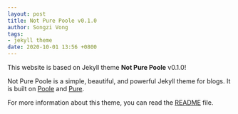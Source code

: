 ```yaml
---
layout: post
title: Not Pure Poole v0.1.0
author: Songzi Vong
tags:
- jekyll theme
date: 2020-10-01 13:56 +0800
---
```


This website is based on Jekyll theme **Not Pure Poole** v0.1.0!

Not Pure Poole is a simple, beautiful, and powerful Jekyll theme for blogs. It is built on [Poole](https://github.com/poole/poole) and [Pure](https://purecss.io/).

For more information about this theme, you can read the [README](https://github.com/vszhub/not-pure-poole/blob/master/README.md) file.
